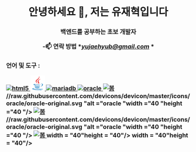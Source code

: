 <h1 align = "center"> 안녕하세요 👋, 저는 유재혁입니다 </ h1>
<h3 align = "center"> 백엔드를 공부하는 초보 개발자 </ h3>

-📫 연락 방법 **yujaehyub@gmail.com* *


<h3 align = "left"> 언어 및 도구 : </ h3>
<p align = "left"> <a href="https://www.w3.org/html/" target="_blank"> <img src = "https://raw.githubusercontent.com/devicons/devicon /master/icons/html5/html5-original-wordmark.svg "alt ="html5 "width ="40 "height ="40 "/> </a> <a href ="https://www.java.com "target ="_ blank "> <img src ="https://raw.githubusercontent.com/devicons/devicon/master/icons/java/java-original.svg "alt ="java "width ="40 "height = "40"/> </a> <a href="https://mariadb.org/" target="_blank"> <img src = "https://www.vectorlogo.zone/logos/mariadb/mariadb- icon.svg "alt ="mariadb "width = "40"height = "40"/> </a> <a href="https://www.oracle.com/" target="_blank"> <img src = "https : //raw.githubusercontent .com / devicons / devicon / master / icons / oracle / oracle-original.svg "alt ="oracle "width ="40 "height ="40 "/> </a> <a href ="https : // spring .io / "target ="_ blank "> <img src ="https://www.vectorlogo.zone/logos/springio/springio-icon.svg "alt ="봄 "너비 ="40 "높이 ="40 " /> </a> </ p>//raw.githubusercontent.com/devicons/devicon/master/icons/oracle/oracle-original.svg "alt ="oracle "width ="40 "height ="40 "/> </a> <a href =" https://spring.io/ "target ="_ blank "> <img src ="https://www.vectorlogo.zone/logos/springio/springio-icon.svg "alt ="봄 "너비 ="40 " 높이 = "40"/> </a> </ p>//raw.githubusercontent.com/devicons/devicon/master/icons/oracle/oracle-original.svg "alt ="oracle "width ="40 "height ="40 "/> </a> <a href =" https://spring.io/ "target ="_ blank "> <img src ="https://www.vectorlogo.zone/logos/springio/springio-icon.svg "alt ="봄 "너비 ="40 " 높이 = "40"/> </a> </ p>width = "40"height = "40"/> </a> </ p>width = "40"height = "40"/> </a> </ p>

<!--
**Hyubs011/Hyubs011** is a ✨ _special_ ✨ repository because its `README.md` (this file) appears on your GitHub profile.

Here are some ideas to get you started:

- 🔭 I’m currently working on ...
- 🌱 I’m currently learning ...
- 👯 I’m looking to collaborate on ...
- 🤔 I’m looking for help with ...
- 💬 Ask me about ...
- 📫 How to reach me: ...
- 😄 Pronouns: ...
- ⚡ Fun fact: ...
-->
